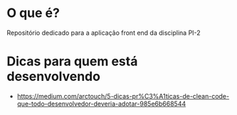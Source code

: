 # O que é?
Repositório dedicado para a aplicação front end da disciplina PI-2

# Dicas para quem está desenvolvendo
 - https://medium.com/arctouch/5-dicas-pr%C3%A1ticas-de-clean-code-que-todo-desenvolvedor-deveria-adotar-985e6b668544
